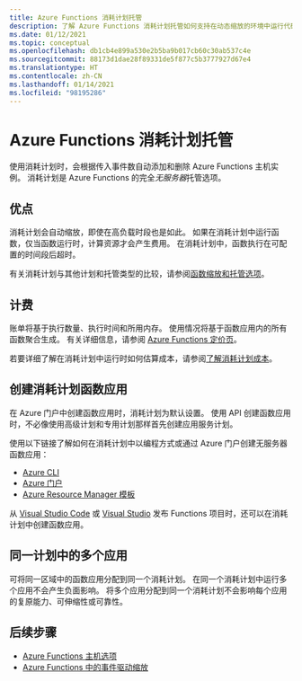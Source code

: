 ```yaml
---
title: Azure Functions 消耗计划托管
description: 了解 Azure Functions 消耗计划托管如何支持在动态缩放的环境中运行代码，但你只需为执行期间使用的资源付费。
ms.date: 01/12/2021
ms.topic: conceptual
ms.openlocfilehash: db1cb4e899a530e2b5ba9b017cb60c30ab537c4e
ms.sourcegitcommit: 88173d1dae28f89331de5f877c5b3777927d67e4
ms.translationtype: HT
ms.contentlocale: zh-CN
ms.lasthandoff: 01/14/2021
ms.locfileid: "98195286"
---
```

# <a name="azure-functions-consumption-plan-hosting"></a>Azure Functions 消耗计划托管

使用消耗计划时，会根据传入事件数自动添加和删除 Azure Functions 主机实例。 消耗计划是 Azure Functions 的完全<em>无服务器</em>托管选项。

## <a name="benefits"></a>优点

消耗计划会自动缩放，即使在高负载时段也是如此。 如果在消耗计划中运行函数，仅当函数运行时，计算资源才会产生费用。 在消耗计划中，函数执行在可配置的时间段后超时。

有关消耗计划与其他计划和托管类型的比较，请参阅[函数缩放和托管选项](functions-scale.md)。

## <a name="billing"></a>计费

账单将基于执行数量、执行时间和所用内存。 使用情况将基于函数应用内的所有函数聚合生成。 有关详细信息，请参阅 [Azure Functions 定价页](https://www.azure.cn/pricing/details/azure-functions/)。

若要详细了解在消耗计划中运行时如何估算成本，请参阅[了解消耗计划成本](functions-consumption-costs.md)。

## <a name="create-a-consumption-plan-function-app"></a>创建消耗计划函数应用

在 Azure 门户中创建函数应用时，消耗计划为默认设置。 使用 API 创建函数应用时，不必像使用高级计划和专用计划那样首先创建应用服务计划。

使用以下链接了解如何在消耗计划中以编程方式或通过 Azure 门户创建无服务器函数应用：

+ [Azure CLI](./scripts/functions-cli-create-serverless.md)
+ [Azure 门户](functions-create-first-azure-function.md)
+ [Azure Resource Manager 模板](functions-create-first-function-resource-manager.md)

从 [Visual Studio Code](functions-create-first-function-vs-code.md#publish-the-project-to-azure) 或 [Visual Studio](functions-create-your-first-function-visual-studio.md#publish-the-project-to-azure) 发布 Functions 项目时，还可以在消耗计划中创建函数应用。

## <a name="multiple-apps-in-the-same-plan"></a>同一计划中的多个应用

可将同一区域中的函数应用分配到同一个消耗计划。 在同一个消耗计划中运行多个应用不会产生负面影响。 将多个应用分配到同一个消耗计划不会影响每个应用的复原能力、可伸缩性或可靠性。

## <a name="next-steps"></a>后续步骤

+ [Azure Functions 主机选项](functions-scale.md)
+ [Azure Functions 中的事件驱动缩放](event-driven-scaling.md)

